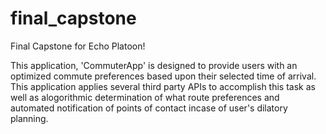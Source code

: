 # final_capstone
Final Capstone for Echo Platoon!

This application, 'CommuterApp' is designed to provide users with an optimized commute preferences based upon their selected time of arrival. This application applies several third party APIs to accomplish this task as well as alogorithmic determination of what route preferences and automated notification of points of contact incase of user's dilatory planning.
